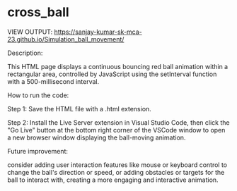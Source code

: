 # cross_ball

VIEW OUTPUT: https://sanjay-kumar-sk-mca-23.github.io/Simulation_ball_movement/

Description:

This HTML page displays a continuous bouncing red ball animation within a rectangular area, controlled by JavaScript using the setInterval function with a 500-millisecond interval.

How to run the code:

Step 1: Save the HTML file with a .html extension.

Step 2: Install the Live Server extension in Visual Studio Code, then click the "Go Live" button at the bottom right corner of the VSCode window to open a new browser window displaying the ball-moving animation.

Future improvement:

consider adding user interaction features like mouse or keyboard control to change the ball's direction or speed, or adding obstacles or targets for the ball to interact with, creating a more engaging and interactive animation.
